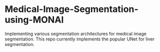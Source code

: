 # Medical-Image-Segmentation-using-MONAI
Implementing various segmentation architectures for medical image segmentation. This repo currently implements the popular UNet for liver segmentation.
